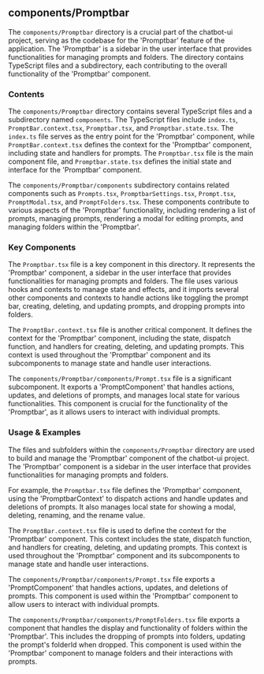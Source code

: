 
## components/Promptbar

The `components/Promptbar` directory is a crucial part of the chatbot-ui project, serving as the codebase for the 'Promptbar' feature of the application. The 'Promptbar' is a sidebar in the user interface that provides functionalities for managing prompts and folders. The directory contains TypeScript files and a subdirectory, each contributing to the overall functionality of the 'Promptbar' component.

### Contents

The `components/Promptbar` directory contains several TypeScript files and a subdirectory named `components`. The TypeScript files include `index.ts`, `PromptBar.context.tsx`, `Promptbar.tsx`, and `Promptbar.state.tsx`. The `index.ts` file serves as the entry point for the 'Promptbar' component, while `PromptBar.context.tsx` defines the context for the 'Promptbar' component, including state and handlers for prompts. The `Promptbar.tsx` file is the main component file, and `Promptbar.state.tsx` defines the initial state and interface for the 'Promptbar' component.

The `components/Promptbar/components` subdirectory contains related components such as `Prompts.tsx`, `PromptbarSettings.tsx`, `Prompt.tsx`, `PromptModal.tsx`, and `PromptFolders.tsx`. These components contribute to various aspects of the 'Promptbar' functionality, including rendering a list of prompts, managing prompts, rendering a modal for editing prompts, and managing folders within the 'Promptbar'.

### Key Components

The `Promptbar.tsx` file is a key component in this directory. It represents the 'Promptbar' component, a sidebar in the user interface that provides functionalities for managing prompts and folders. The file uses various hooks and contexts to manage state and effects, and it imports several other components and contexts to handle actions like toggling the prompt bar, creating, deleting, and updating prompts, and dropping prompts into folders.

The `PromptBar.context.tsx` file is another critical component. It defines the context for the 'Promptbar' component, including the state, dispatch function, and handlers for creating, deleting, and updating prompts. This context is used throughout the 'Promptbar' component and its subcomponents to manage state and handle user interactions.

The `components/Promptbar/components/Prompt.tsx` file is a significant subcomponent. It exports a 'PromptComponent' that handles actions, updates, and deletions of prompts, and manages local state for various functionalities. This component is crucial for the functionality of the 'Promptbar', as it allows users to interact with individual prompts.

### Usage & Examples

The files and subfolders within the `components/Promptbar` directory are used to build and manage the 'Promptbar' component of the chatbot-ui project. The 'Promptbar' component is a sidebar in the user interface that provides functionalities for managing prompts and folders.

For example, the `Promptbar.tsx` file defines the 'Promptbar' component, using the 'PromptbarContext' to dispatch actions and handle updates and deletions of prompts. It also manages local state for showing a modal, deleting, renaming, and the rename value.

The `PromptBar.context.tsx` file is used to define the context for the 'Promptbar' component. This context includes the state, dispatch function, and handlers for creating, deleting, and updating prompts. This context is used throughout the 'Promptbar' component and its subcomponents to manage state and handle user interactions.

The `components/Promptbar/components/Prompt.tsx` file exports a 'PromptComponent' that handles actions, updates, and deletions of prompts. This component is used within the 'Promptbar' component to allow users to interact with individual prompts.

The `components/Promptbar/components/PromptFolders.tsx` file exports a component that handles the display and functionality of folders within the 'Promptbar'. This includes the dropping of prompts into folders, updating the prompt's folderId when dropped. This component is used within the 'Promptbar' component to manage folders and their interactions with prompts.
